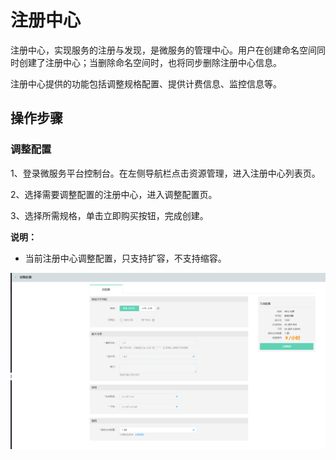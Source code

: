 # 注册中心

注册中心，实现服务的注册与发现，是微服务的管理中心。用户在创建命名空间同时创建了注册中心；当删除命名空间时，也将同步删除注册中心信息。

注册中心提供的功能包括调整规格配置、提供计费信息、监控信息等。

 
## 操作步骤

### 调整配置
1、登录微服务平台控制台。在左侧导航栏点击资源管理，进入注册中心列表页。

2、选择需要调整配置的注册中心，进入调整配置页。

3、选择所需规格，单击立即购买按钮，完成创建。

**说明：**

-  当前注册中心调整配置，只支持扩容，不支持缩容。

  ![](../../../../../image/Internet-Middleware/JD-Distributed-Service-Framework/zczx-yyks.png)



